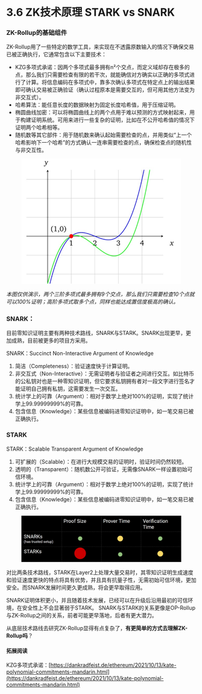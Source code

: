# 3.6 ZK技术原理 STARK vs SNARK

### ZK-Rollup的基础组件

ZK-Rollup用了一些特定的数学工具，来实现在不透露原数输入的情况下确保交易已被正确执行，它通常包含以下主要技术：

* KZG多项式承诺：因两个多项式最多拥有n²个交点，而定义域却存在极多的点，那么我们只需要检查有限的若干次，就能确信对方确实以正确的多项式进行了计算。将信息编码在多项式中，靠多次确认多项式在特定点上的输出结果即可确认交易被正确验证（确认过程原本是需要交互的，但可用其他方法变为非交互式）。
* 哈希算法：能任意长度的数据映射为固定长度哈希值，用于压缩证明。
* 椭圆曲线加密：可以将椭圆曲线上的两个点用于难以预测的方式映射起来，用于构建证明系统。可用来进行一些复杂的证明，比如在不公开哈希值的情况下证明两个哈希相等。
* 随机数等其它部件：用于随机数来确认起始需要检查的点，并用类似“上一个哈希影响下一个哈希”的方式确认一连串需要检查的点，确保检查点的随机性与非交互性。

<figure><img src=".gitbook/assets/KZG.jpg" alt=""><figcaption></figcaption></figure>

_本图仅供演示，两个三阶多项式最多拥有9个交点，那么我们只需要检查10个点就可以100%证明；高阶多项式取多个点，同样也能达成置信度极高的确认。_



### SNARK：

目前零知识证明主要有两种技术路线，SNARK与STARK。SNARK出现更早，更加成熟，目前被更多的项目方采用。

SNARK：Succinct Non-Interactive Argument of Knowledge

1. 简洁（Completeness）：验证速度快于计算证明。
2. 非交互式（Non-Interactive）：无需证明者与验证者之间进行交互。如比特币的公私钥对也是一种零知识证明，但它要求私钥拥有者对一段文字进行签名才能证明自己拥有私钥，这需要发生一次交互。
3. 统计学上的可靠（Argument）：相对于数学上绝对100%的证明，实现了统计学上99.99999999%的可靠。
4. 包含信息（Knowledge）：某些信息被编码进零知识证明中，如一笔交易已被正确执行。

### STARK

STARK：Scalable Transparent Argument of Knowledge

1. 可扩展的（Scalable）：在进行大规模交易的证明时，验证时间仍然较短。
2. 透明的（Transparent）：随机数公开可验证，无需像SNARK一样设置初始可信环境。
3. 统计学上的可靠（Argument）：相对于数学上绝对100%的证明，实现了统计学上99.99999999%的可靠。
4. 包含信息（Knowledge）：某些信息被编码进零知识证明中，如一笔交易已被正确执行。

<figure><img src=".gitbook/assets/STARK SNARK.jpg" alt=""><figcaption></figcaption></figure>

对比两条技术路线，STARK在Layer2上处理大量交易时，其零知识证明生成速度和验证速度更快的特点将具有优势，并且具有抗量子性，无需初始可信环境，更加安全。而SNARK发展时间更久更成熟，将会更早取得应用。

SNARK证明体积更小，并且随着技术发展，已经可以在升级后沿用最初的可信环境，在安全性上不会显著弱于STARK。 SNARK与STARK的关系更像是OP-Rollup与ZK-Rollup之间的关系，前者可能更早落地，后者有更大潜力。



从底层技术路线去研究ZK-Rollup显得有点复杂了，**有更简单的方式去理解ZK-Rollup吗**？

#### 拓展阅读

KZG多项式承诺：[https://dankradfeist.de/ethereum/2021/10/13/kate-polynomial-commitments-mandarin.html](https://dankradfeist.de/ethereum/2021/10/13/kate-polynomial-commitments-mandarin.html)
